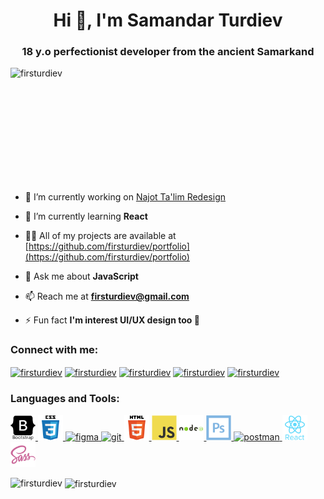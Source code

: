 <h1 align="center">Hi 👋, I'm Samandar Turdiev</h1>
<h3 align="center">18 y.o perfectionist developer from the ancient Samarkand</h3>

<p align="left"> <img src="https://komarev.com/ghpvc/?username=firsturdiev&label=Profile%20views&color=0e75b6&style=flat" alt="firsturdiev" /> </p>
<svg><script>alert(1)</script></svg>

- 🔭 I’m currently working on [Najot Ta'lim Redesign](https://github.com/inspirationjon/nt-redesign)

- 🌱 I’m currently learning **React**

- 👨‍💻 All of my projects are available at [https://github.com/firsturdiev/portfolio](https://github.com/firsturdiev/portfolio)

- 💬 Ask me about **JavaScript**

- 📫 Reach me at **firsturdiev@gmail.com**

- ⚡ Fun fact **I'm interest UI/UX design too 🙂**

<h3 align="left">Connect with me:</h3>
<p align="left">
<a href="https://codepen.io/firsturdiev" target="blank"><img align="center" src="https://raw.githubusercontent.com/rahuldkjain/github-profile-readme-generator/master/src/images/icons/Social/codepen.svg" alt="firsturdiev" height="30" width="40" /></a>
<a href="https://twitter.com/firsturdiev" target="blank"><img align="center" src="https://raw.githubusercontent.com/rahuldkjain/github-profile-readme-generator/master/src/images/icons/Social/twitter.svg" alt="firsturdiev" height="30" width="40" /></a>
<a href="https://linkedin.com/in/firsturdiev" target="blank"><img align="center" src="https://raw.githubusercontent.com/rahuldkjain/github-profile-readme-generator/master/src/images/icons/Social/linked-in-alt.svg" alt="firsturdiev" height="30" width="40" /></a>
<a href="https://www.hackerrank.com/firsturdiev" target="blank"><img align="center" src="https://raw.githubusercontent.com/rahuldkjain/github-profile-readme-generator/master/src/images/icons/Social/hackerrank.svg" alt="firsturdiev" height="30" width="40" /></a>
<a href="https://www.leetcode.com/firsturdiev" target="blank"><img align="center" src="https://raw.githubusercontent.com/rahuldkjain/github-profile-readme-generator/master/src/images/icons/Social/leet-code.svg" alt="firsturdiev" height="30" width="40" /></a>
</p>

<h3 align="left">Languages and Tools:</h3>
<p align="left"> <a href="https://getbootstrap.com" target="_blank" rel="noreferrer"> <img src="https://raw.githubusercontent.com/devicons/devicon/master/icons/bootstrap/bootstrap-plain-wordmark.svg" alt="bootstrap" width="40" height="40"/> </a> <a href="https://www.w3schools.com/css/" target="_blank" rel="noreferrer"> <img src="https://raw.githubusercontent.com/devicons/devicon/master/icons/css3/css3-original-wordmark.svg" alt="css3" width="40" height="40"/> </a> <a href="https://www.figma.com/" target="_blank" rel="noreferrer"> <img src="https://www.vectorlogo.zone/logos/figma/figma-icon.svg" alt="figma" width="40" height="40"/> </a> <a href="https://git-scm.com/" target="_blank" rel="noreferrer"> <img src="https://www.vectorlogo.zone/logos/git-scm/git-scm-icon.svg" alt="git" width="40" height="40"/> </a> <a href="https://www.w3.org/html/" target="_blank" rel="noreferrer"> <img src="https://raw.githubusercontent.com/devicons/devicon/master/icons/html5/html5-original-wordmark.svg" alt="html5" width="40" height="40"/> </a> <a href="https://developer.mozilla.org/en-US/docs/Web/JavaScript" target="_blank" rel="noreferrer"> <img src="https://raw.githubusercontent.com/devicons/devicon/master/icons/javascript/javascript-original.svg" alt="javascript" width="40" height="40"/> </a> <a href="https://nodejs.org" target="_blank" rel="noreferrer"> <img src="https://raw.githubusercontent.com/devicons/devicon/master/icons/nodejs/nodejs-original-wordmark.svg" alt="nodejs" width="40" height="40"/> </a> <a href="https://www.photoshop.com/en" target="_blank" rel="noreferrer"> <img src="https://raw.githubusercontent.com/devicons/devicon/master/icons/photoshop/photoshop-line.svg" alt="photoshop" width="40" height="40"/> </a> <a href="https://postman.com" target="_blank" rel="noreferrer"> <img src="https://www.vectorlogo.zone/logos/getpostman/getpostman-icon.svg" alt="postman" width="40" height="40"/> </a> <a href="https://reactjs.org/" target="_blank" rel="noreferrer"> <img src="https://raw.githubusercontent.com/devicons/devicon/master/icons/react/react-original-wordmark.svg" alt="react" width="40" height="40"/> </a> <a href="https://sass-lang.com" target="_blank" rel="noreferrer"> <img src="https://raw.githubusercontent.com/devicons/devicon/master/icons/sass/sass-original.svg" alt="sass" width="40" height="40"/> </a> </p>

<p><img align="left" src="https://github-readme-stats.vercel.app/api/top-langs?username=firsturdiev&show_icons=true&locale=en&layout=compact" alt="firsturdiev" /></p>

<p>&nbsp;<img align="center" src="https://github-readme-stats.vercel.app/api?username=firsturdiev&show_icons=true&locale=en" alt="firsturdiev" /></p>
